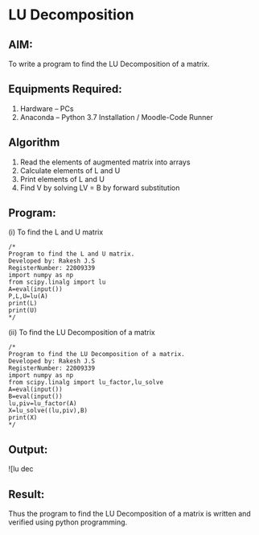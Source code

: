 # LU Decomposition 

## AIM:
To write a program to find the LU Decomposition of a matrix.

## Equipments Required:
1. Hardware – PCs
2. Anaconda – Python 3.7 Installation / Moodle-Code Runner

## Algorithm
1. Read the elements of augmented matrix into arrays
2. Calculate elements of L and U
3. Print elements of L and U
4. Find V by solving LV = B by forward substitution

## Program:
(i) To find the L and U matrix
```
/*
Program to find the L and U matrix.
Developed by: Rakesh J.S
RegisterNumber: 22009339
import numpy as np
from scipy.linalg import lu
A=eval(input())
P,L,U=lu(A)
print(L)
print(U)
*/
```
(ii) To find the LU Decomposition of a matrix
```
/*
Program to find the LU Decomposition of a matrix.
Developed by: Rakesh J.S
RegisterNumber: 22009339
import numpy as np
from scipy.linalg import lu_factor,lu_solve
A=eval(input())
B=eval(input())
lu,piv=lu_factor(A)
X=lu_solve((lu,piv),B)
print(X)
*/
```

## Output:
![lu dec


## Result:
Thus the program to find the LU Decomposition of a matrix is written and verified using python programming.

